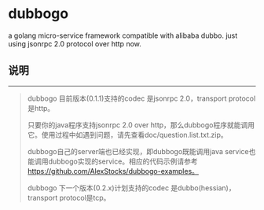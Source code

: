 # dubbogo #
a golang micro-service framework compatible with alibaba dubbo. just using jsonrpc 2.0 protocol over http now.

## 说明 ##
---
> dubbogo 目前版本(0.1.1)支持的codec 是jsonrpc 2.0，transport protocol是http。
>
> 只要你的java程序支持jsonrpc 2.0 over http，那么dubbogo程序就能调用它。使用过程中如遇到问题，请先查看doc/question.list.txt.zip。
>
> dubbogo自己的server端也已经实现，即dubbogo既能调用java service也能调用dubbogo实现的service。相应的代码示例请参考 https://github.com/AlexStocks/dubbogo-examples。
>
> dubbogo 下一个版本(0.2.x)计划支持的codec 是dubbo(hessian)，transport protocol是tcp。
>
 

